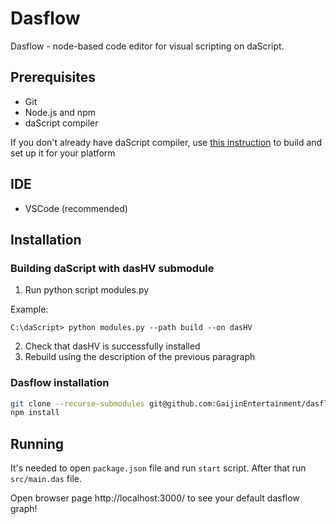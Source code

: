 # Dasflow

Dasflow - node-based code editor for visual scripting on daScript.

## Prerequisites

- Git
- Node.js and npm
- daScript compiler

If you don't already have daScript compiler, use [this instruction](https://github.com/GaijinEntertainment/daScript/blob/master/doc/getting_started.md) to build and set up it for your platform

## IDE
- VSCode (recommended)

## Installation

### Building daScript with dasHV submodule

1. Run python script modules.py

Example:
```
C:\daScript> python modules.py --path build --on dasHV
```
2. Check that dasHV is successfully installed
3. Rebuild using the description of the previous paragraph

### Dasflow installation

```sh
git clone --recurse-submodules git@github.com:GaijinEntertainment/dasflow.git
npm install
```

## Running

It's needed to open `package.json` file and run `start` script. After that run `src/main.das` file.

Open browser page http://localhost:3000/ to see your default dasflow graph!
